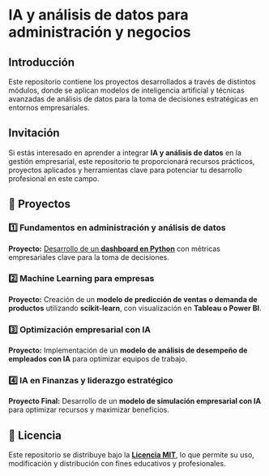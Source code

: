 # IA y análisis de datos para administración y negocios

## Introducción
Este repositorio contiene los proyectos desarrollados a través de distintos módulos, donde se aplican modelos de inteligencia artificial y técnicas avanzadas de análisis de datos para la toma de decisiones estratégicas en entornos empresariales.

## Invitación
Si estás interesado en aprender a integrar **IA y análisis de datos** en la gestión empresarial, este repositorio te proporcionará recursos prácticos, proyectos aplicados y herramientas clave para potenciar tu desarrollo profesional en este campo.

## 📑 Proyectos 

### 1️⃣ Fundamentos en administración y análisis de datos
**Proyecto:** [Desarrollo de un **dashboard en Python**](https://colab.research.google.com/drive/1smUq3zHc9nVsDLZc56H7HErStdO6vVif?usp=sharing) con métricas empresariales clave para la toma de decisiones.


### 2️⃣ Machine Learning para empresas
**Proyecto:** Creación de un **modelo de predicción de ventas o demanda de productos** utilizando **scikit-learn**, con visualización en **Tableau o Power BI**.


### 3️⃣ Optimización empresarial con IA
**Proyecto:** Implementación de un **modelo de análisis de desempeño de empleados con IA** para optimizar equipos de trabajo.


### 4️⃣ IA en Finanzas y liderazgo estratégico
**Proyecto Final:** Desarrollo de un **modelo de simulación empresarial con IA** para optimizar recursos y maximizar beneficios.

## 📜 Licencia
Este repositorio se distribuye bajo la **[Licencia MIT](https://github.com/eduardoleon9010/IA_y_analisis_de_datos_para_administracion_y_negocios/blob/main/Licencia.md)**, lo que permite su uso, modificación y distribución con fines educativos y profesionales.

